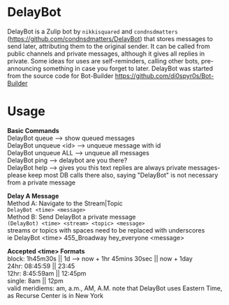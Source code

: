 DelayBot
========
DelayBot is a Zulip bot by `nikkisquared` and `condnsdmatters` (https://github.com/condnsdmatters/DelayBot) that stores messages to send later, attributing them to the original sender. It can be called from public channels and private messages, although it gives all replies in private. Some ideas for uses are self-reminders, calling other bots, pre-announcing something in case you forget to later. DelayBot was started from the source code for Bot-Builder https://github.com/di0spyr0s/Bot-Builder


Usage
=====
**Basic Commands**  
DelayBot queue --> show queued messages  
DelayBot unqueue <id\> --> unqueue message with id  
DelayBot unqueue ALL  --> unqueue all messages  
DelayBot ping  --> delaybot are you there?  
DelayBot help  --> gives you this text
replies are always private messages- please keep most DB calls there
also, saying "DelayBot" is not necessary from a private message

**Delay A Message**  
Method A: Navigate to the Stream|Topic  
`DelayBot <time> <message>`  
Method B: Send DelayBot a private message  
`(DelayBot) <time> <stream> <topic> <message>`  
streams or topics with spaces need to be replaced with underscores  
ie DelayBot <time\> 455\_Broadway hey\_everyone <message\>  

**Accepted <time\> Formats**  
block:  1h45m30s  || 1d --> now + 1hr 45mins 30sec || now + 1day  
24hr:   08:45:59  || 23:45  
12hr:   8:45:59am || 12:45pm  
single: 8am       || 12pm  
valid meridiems: am, a.m., AM, A.M.
note that DelayBot uses Eastern Time, as Recurse Center is in New York